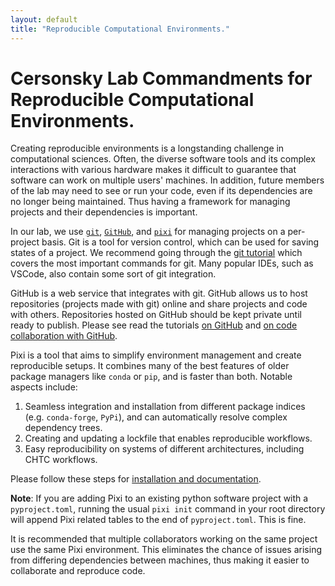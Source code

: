 ```yaml
---
layout: default
title: "Reproducible Computational Environments."
---
```


# Cersonsky Lab Commandments for Reproducible Computational Environments.

Creating reproducible environments is a longstanding challenge in computational sciences. Often, the diverse software tools and its complex interactions with various hardware makes it difficult to guarantee that software can work on multiple users' machines. In addition, future members of the lab may need to see or run your code, even if its dependencies are no longer being maintained. Thus having a framework for managing projects and their dependencies is important.

In our lab, we use [`git`](https://git-scm.com/), [`GitHub`](https://github.com/), and [`pixi`](https://pixi.sh/latest/) for managing projects on a per-project basis. Git is a tool for version control, which can be used for saving states of a project. We recommend going through the [git tutorial](https://education.molssi.org/python-package-best-practices/02-git.html) which covers the most important commands for git. Many popular IDEs, such as VSCode, also contain some sort of git integration.

GitHub is a web service that integrates with git. GitHub allows us to host repositories (projects made with git) online and share projects and code with others. Repositories hosted on GitHub should be kept private until ready to publish. Please see read the tutorials [on GitHub](https://education.molssi.org/python-package-best-practices/03-github.html) and [on code collaboration with GitHub](https://education.molssi.org/python-package-best-practices/07-collaboration.html).

Pixi is a tool that aims to simplify environment management and create reproducible setups. It combines many of the best features of older package managers like `conda` or `pip`, and is faster than both. Notable aspects include:

1. Seamless integration and installation from different package indices (e.g. `conda-forge`, `PyPi`), and can automatically resolve complex dependency trees. 
2. Creating and updating a lockfile that enables reproducible workflows.
3. Easy reproducibility on systems of different architectures, including CHTC workflows.

Please follow these steps for [installation and documentation](https://pixi.sh/latest).

**Note**: If you are adding Pixi to an existing python software project with a `pyproject.toml`, running the usual `pixi init` command in your root directory will append Pixi related tables to the end of `pyproject.toml`. This is fine.

It is recommended that multiple collaborators working on the same project use the same Pixi environment. This eliminates the chance of issues arising from differing dependencies between machines, thus making it easier to collaborate and reproduce code.
